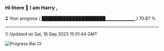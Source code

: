 ### Hi there 👋 I am Harry , 

⏳ Year progress { █████████████████████▁▁▁▁▁▁▁▁▁ } 70.87 %

---

⏰ Updated on Sat, 16 Sep 2023 15:51:44 GMT

![Progress Bar CI](https://github.com/duykhang68/duykhang68/workflows/Progress%20Bar%20CI/badge.svg)

